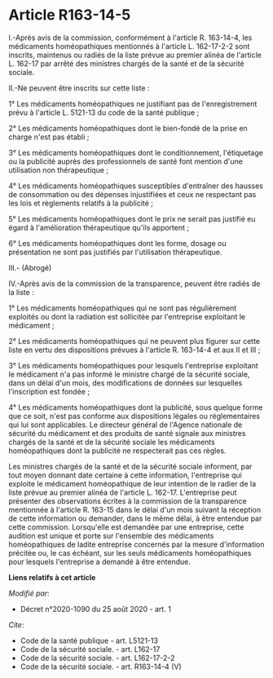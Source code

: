# Article R163-14-5

I.-Après avis de la commission, conformément à l'article R. 163-14-4, les médicaments homéopathiques mentionnés à l'article
L. 162-17-2-2 sont inscrits, maintenus ou radiés de la liste prévue au premier alinéa de l'article L. 162-17 par arrêté des
ministres chargés de la santé et de la sécurité sociale.

II.-Ne peuvent être inscrits sur cette liste :

1° Les médicaments homéopathiques ne justifiant pas de l'enregistrement prévu à l'article L. 5121-13 du code de la santé
publique ;

2° Les médicaments homéopathiques dont le bien-fondé de la prise en charge n'est pas établi ;

3° Les médicaments homéopathiques dont le conditionnement, l'étiquetage ou la publicité auprès des professionnels de santé
font mention d'une utilisation non thérapeutique ;

4° Les médicaments homéopathiques susceptibles d'entraîner des hausses de consommation ou des dépenses injustifiées et ceux
ne respectant pas les lois et règlements relatifs à la publicité ;

5° Les médicaments homéopathiques dont le prix ne serait pas justifié eu égard à l'amélioration thérapeutique qu'ils
apportent ;

6° Les médicaments homéopathiques dont les forme, dosage ou présentation ne sont pas justifiés par l'utilisation
thérapeutique.

III.- (Abrogé)

IV.-Après avis de la commission de la transparence, peuvent être radiés de la liste :

1° Les médicaments homéopathiques qui ne sont pas régulièrement exploités ou dont la radiation est sollicitée par
l'entreprise exploitant le médicament ;

2° Les médicaments homéopathiques qui ne peuvent plus figurer sur cette liste en vertu des dispositions prévues à l'article
R. 163-14-4 et aux II et III ;

3° Les médicaments homéopathiques pour lesquels l'entreprise exploitant le médicament n'a pas informé le ministre chargé de
la sécurité sociale, dans un délai d'un mois, des modifications de données sur lesquelles l'inscription est fondée ;

4° Les médicaments homéopathiques dont la publicité, sous quelque forme que ce soit, n'est pas conforme aux dispositions
légales ou réglementaires qui lui sont applicables. Le directeur général de l'Agence nationale de sécurité du médicament et
des produits de santé signale aux ministres chargés de la santé et de la sécurité sociale les médicaments homéopathiques dont
la publicité ne respecterait pas ces règles.

Les ministres chargés de la santé et de la sécurité sociale informent, par tout moyen donnant date certaine à cette
information, l'entreprise qui exploite le médicament homéopathique de leur intention de le radier de la liste prévue au
premier alinéa de l'article L. 162-17. L'entreprise peut présenter des observations écrites à la commission de la
transparence mentionnée à l'article R. 163-15 dans le délai d'un mois suivant la réception de cette information ou demander,
dans le même délai, à être entendue par cette commission. Lorsqu'elle est demandée par une entreprise, cette audition est
unique et porte sur l'ensemble des médicaments homéopathiques de ladite entreprise concernés par la mesure d'information
précitée ou, le cas échéant, sur les seuls médicaments homéopathiques pour lesquels l'entreprise a demandé à être entendue.

**Liens relatifs à cet article**

_Modifié par_:

  - Décret n°2020-1090 du 25 août 2020 - art. 1

_Cite_:

  - Code de la santé publique - art. L5121-13
  - Code de la sécurité sociale. - art. L162-17
  - Code de la sécurité sociale. - art. L162-17-2-2
  - Code de la sécurité sociale. - art. R163-14-4 (V)
